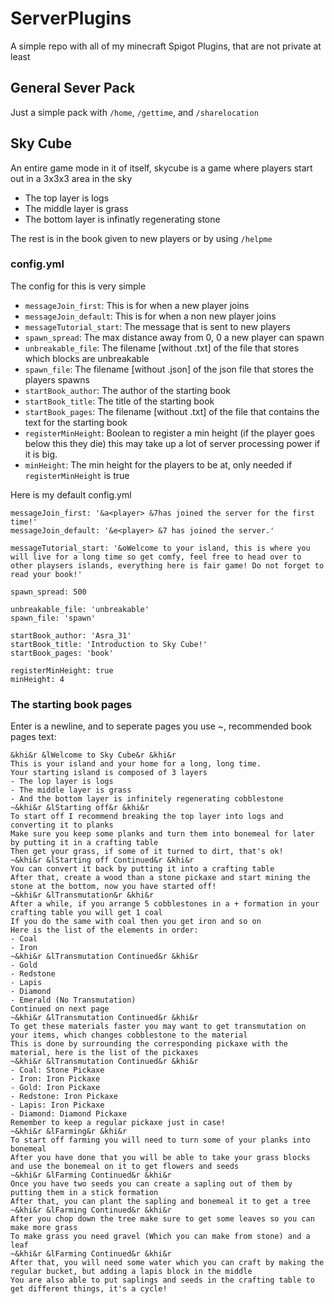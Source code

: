 # ServerPlugins
A simple repo with all of my minecraft Spigot Plugins, that are not private at least

## General Sever Pack
Just a simple pack with `/home`, `/gettime`, and `/sharelocation`

## Sky Cube
An entire game mode in it of itself, skycube is a game where players start out in a 3x3x3 area in the sky
- The top layer is logs
- The middle layer is grass
- The bottom layer is infinatly regenerating stone

The rest is in the book given to new players or by using `/helpme`
### config.yml
The config for this is very simple
- `messageJoin_first`: This is for when a new player joins
- `messageJoin_default`: This is for when a non new player joins
- `messageTutorial_start`: The message that is sent to new players
- `spawn_spread`: The max distance away from 0, 0 a new player can spawn
- `unbreakable_file`: The filename [without .txt] of the file that stores which blocks are unbreakable
- `spawn_file`: The filename [without .json] of the json file that stores the players spawns
- `startBook_author`: The author of the starting book
- `startBook_title`: The title of the starting book
- `startBook_pages`: The filename [without .txt] of the file that contains the text for the starting book
- `registerMinHeight`: Boolean to register a min height (if the player goes below this they die) this may take up a lot of server processing power if it is big.
- `minHeight`: The min height for the players to be at, only needed if `registerMinHeight` is true

Here is my default config.yml
```
messageJoin_first: '&a<player> &7has joined the server for the first time!'
messageJoin_default: '&e<player> &7 has joined the server.'

messageTutorial_start: '&oWelcome to your island, this is where you will live for a long time so get comfy, feel free to head over to other playsers islands, everything here is fair game! Do not forget to read your book!'

spawn_spread: 500

unbreakable_file: 'unbreakable'
spawn_file: 'spawn'

startBook_author: 'Asra_31'
startBook_title: 'Introduction to Sky Cube!'
startBook_pages: 'book'

registerMinHeight: true
minHeight: 4
```

### The starting book pages
Enter is a newline, and to seperate pages you use ~, recommended book pages text:
```
&khi&r &lWelcome to Sky Cube&r &khi&r
This is your island and your home for a long, long time.
Your starting island is composed of 3 layers
- The lop layer is logs
- The middle layer is grass
- And the bottom layer is infinitely regenerating cobblestone
~&khi&r &lStarting off&r &khi&r
To start off I recommend breaking the top layer into logs and converting it to planks
Make sure you keep some planks and turn them into bonemeal for later by putting it in a crafting table
Then get your grass, if some of it turned to dirt, that's ok!
~&khi&r &lStarting off Continued&r &khi&r
You can convert it back by putting it into a crafting table
After that, create a wood than a stone pickaxe and start mining the stone at the bottom, now you have started off!
~&khi&r &lTransmutation&r &khi&r
After a while, if you arrange 5 cobblestones in a + formation in your crafting table you will get 1 coal
If you do the same with coal then you get iron and so on
Here is the list of the elements in order:
- Coal
- Iron
~&khi&r &lTransmutation Continued&r &khi&r
- Gold
- Redstone
- Lapis
- Diamond
- Emerald (No Transmutation)
Continued on next page
~&khi&r &lTransmutation Continued&r &khi&r
To get these materials faster you may want to get transmutation on your items, which changes cobblestone to the material
This is done by surrounding the corresponding pickaxe with the material, here is the list of the pickaxes
~&khi&r &lTransmutation Continued&r &khi&r
- Coal: Stone Pickaxe
- Iron: Iron Pickaxe
- Gold: Iron Pickaxe
- Redstone: Iron Pickaxe
- Lapis: Iron Pickaxe
- Diamond: Diamond Pickaxe
Remember to keep a regular pickaxe just in case!
~&khi&r &lFarming&r &khi&r
To start off farming you will need to turn some of your planks into bonemeal
After you have done that you will be able to take your grass blocks and use the bonemeal on it to get flowers and seeds
~&khi&r &lFarming Continued&r &khi&r
Once you have two seeds you can create a sapling out of them by putting them in a stick formation
After that, you can plant the sapling and bonemeal it to get a tree
~&khi&r &lFarming Continued&r &khi&r
After you chop down the tree make sure to get some leaves so you can make more grass
To make grass you need gravel (Which you can make from stone) and a leaf
~&khi&r &lFarming Continued&r &khi&r
After that, you will need some water which you can craft by making the regular bucket, but adding a lapis block in the middle
You are also able to put saplings and seeds in the crafting table to get different things, it's a cycle!
```